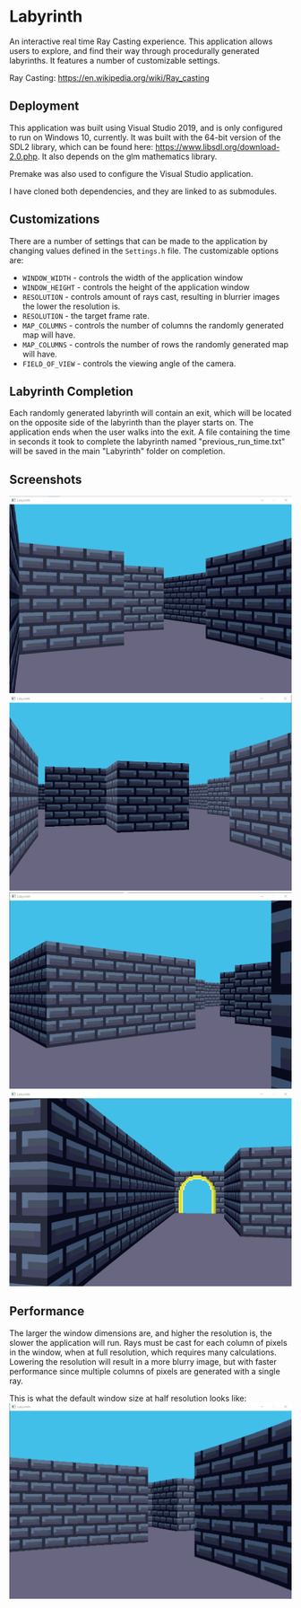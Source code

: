 # Labyrinth

An interactive real time Ray Casting experience. This application allows users to explore, and find their way through procedurally generated labyrinths. It features a number of customizable settings.

Ray Casting: https://en.wikipedia.org/wiki/Ray_casting

## Deployment

This application was built using Visual Studio 2019, and is only configured to run on Windows 10, currently. It was built with the 64-bit version of the SDL2 library, which can be found here: https://www.libsdl.org/download-2.0.php.
It also depends on the glm mathematics library.

Premake was also used to configure the Visual Studio application.

I have cloned both dependencies, and they are linked to as submodules.

## Customizations

There are a number of settings that can be made to the application by changing values defined in the `Settings.h` file. The customizable options are:
* `WINDOW_WIDTH` - controls the width of the application window
* `WINDOW_HEIGHT` - controls the height of the application window
* `RESOLUTION` - controls amount of rays cast, resulting in blurrier images the lower the resolution is.
* `RESOLUTION` - the target frame rate.
* `MAP_COLUMNS` - controls the number of columns the randomly generated map will have.
* `MAP_COLUMNS` - controls the number of rows the randomly generated map will have.
* `FIELD_OF_VIEW` - controls the viewing angle of the camera.

## Labyrinth Completion

Each randomly generated labyrinth will contain an exit, which will be located on the opposite side of the labyrinth than the player starts on. The application ends when the user walks into the exit. A file containing the time in seconds it took to complete the labyrinth named "previous_run_time.txt" will be saved in the main "Labyrinth" folder on completion.  

## Screenshots
![Screenshot](screen_shots/Labyrinth1.png)
![Screenshot](screen_shots/Labyrinth2.png)
![Screenshot](screen_shots/Labyrinth3.png)
![Screenshot](screen_shots/LabyrinthExit.png)

## Performance

The larger the window dimensions are, and higher the resolution is, the slower the application will run. Rays must be cast for each column of pixels in the window, when at full resolution, which requires many calculations. Lowering the resolution will result in a more blurry image, but with faster performance since multiple columns of pixels are generated with a single ray.

This is what the default window size at half resolution looks like:
![Screenshot](screen_shots/LabyrinthBlurry.png)
